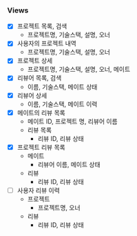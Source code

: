 ### Views
- [X] 프로젝트 목록, 검색
  - 프로젝트명, 기술스택, 설명, 오너
- [X] 사용자의 프로젝트 내역
  - 프로젝트명, 기술스택, 설명, 오너 
- [X] 프로젝트 상세
  - 프로젝트명, 기술스택, 설명, 오너, 메이트
- [X] 리뷰어 목록, 검색
  - 이름, 기술스택, 메이트 상태
- [X] 리뷰어 상세
  - 이름, 기술스택, 메이트 이력
- [X] 메이트의 리뷰 목록
  - 메이트 ID, 프로젝트 명, 리뷰어 이름
  - 리뷰 목록
    - 리뷰 ID, 리뷰 상태
- [X] 프로젝트 리뷰 목록
  - 메이트
    - 리뷰어 이름, 메이트 상태
  - 리뷰
    - 리뷰 ID, 리뷰 상태
- [ ] 사용자 리뷰 이력
  - 프로젝트
    - 프로젝트명, 오너
  - 리뷰
    - 리뷰 ID, 리뷰 상태
